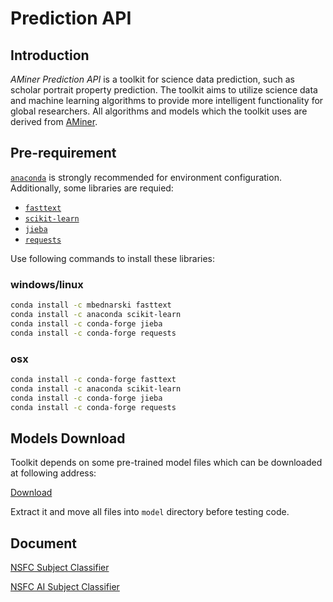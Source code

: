 # Prediction API
## Introduction

_AMiner Prediction API_ is a toolkit for science data prediction, such as scholar portrait property prediction. The toolkit aims to utilize science data and machine learning algorithms to provide more intelligent functionality for global researchers. All algorithms and models which the toolkit uses are derived from [AMiner](https://aminer.cn).

## Pre-requirement

[`anaconda`](https://www.anaconda.com/) is strongly recommended for environment configuration. Additionally, some libraries are requied:

* [`fasttext`](https://fasttext.cc/)
* [`scikit-learn`](https://scikit-learn.org/)
* [`jieba`](https://github.com/fxsjy/jieba)
* [`requests`](https://2.python-requests.org/)

Use following commands to install these libraries:

### windows/linux

```bash
conda install -c mbednarski fasttext
conda install -c anaconda scikit-learn
conda install -c conda-forge jieba
conda install -c conda-forge requests
```

### osx

```bash
conda install -c conda-forge fasttext
conda install -c anaconda scikit-learn
conda install -c conda-forge jieba
conda install -c conda-forge requests
```

## Models Download

Toolkit depends on some pre-trained model files which can be downloaded at following address:

[Download](https://lfs.aminer.cn/misc/model.zip)

Extract it and move all files into `model` directory before testing code.

## Document

[NSFC Subject Classifier](https://github.com/AMinerOpen/prediction_api/blob/master/doc/NSFC_Subject_Classifier.md)

[NSFC AI Subject Classifier](https://github.com/AMinerOpen/prediction_api/blob/master/doc/NSFC_AI_Subject_Classifier.md)
